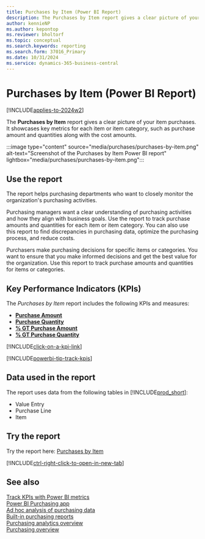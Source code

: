 ```yaml
---
title: Purchases by Item (Power BI Report)
description: The Purchases by Item report gives a clear picture of your organization's item purchases.
author: kennieNP
ms.author: kepontop
ms.reviewer: bholtorf
ms.topic: conceptual
ms.search.keywords: reporting
ms.search.form: 37016_Primary
ms.date: 10/31/2024
ms.service: dynamics-365-business-central
---
```


# Purchases by Item (Power BI Report)

[!INCLUDE[applies-to-2024w2](includes/applies-to-2024w2.md)]

The **Purchases by Item** report gives a clear picture of your item purchases. It showcases key metrics for each item or item category, such as purchase amount and quantities along with the cost amounts.

:::image type="content" source="media/purchases/purchases-by-item.png" alt-text="Screenshot of the Purchases by Item Power BI report" lightbox="media/purchases/purchases-by-item.png":::

## Use the report

The report helps purchasing departments who want to closely monitor the organization's purchasing activities.

Purchasing managers want a clear understanding of purchasing activities and how they align with business goals. Use the report to track purchase amounts and quantities for each item or item category. You can also use this report to find discrepancies in purchasing data, optimize the purchasing process, and reduce costs.

Purchasers make purchasing decisions for specific items or categories. You want to ensure that you make informed decisions and get the best value for the organization. Use this report to track purchase amounts and quantities for items or categories.

## Key Performance Indicators (KPIs)

The *Purchases by Item* report includes the following KPIs and measures: 

- [**Purchase Amount**](purchases-powerbi-kpis.md#purchase-amount)
- [**Purchase Quantity**](purchases-powerbi-kpis.md#purchase-quantity)
- [**% GT Purchase Amount**](purchases-powerbi-kpis.md#-gt-purchase-amount)
- [**% GT Purchase Quantity**](purchases-powerbi-kpis.md#-gt-purchase-quantity)

[!INCLUDE[click-on-a-kpi-link](includes/click-on-a-kpi-link.md)] 

[!INCLUDE[powerbi-tip-track-kpis](includes/powerbi-tip-track-kpis.md)]

## Data used in the report

The report uses data from the following tables in [!INCLUDE[prod_short](includes/prod_short.md)]:

- Value Entry
- Purchase Line
- Item

## Try the report

Try the report here: [Purchases by Item](https://businesscentral.dynamics.com?page=37016)

[!INCLUDE[ctrl-right-click-to-open-in-new-tab](includes/ctrl-right-click-to-open-in-new-tab.md)]

## See also

[Track KPIs with Power BI metrics](track-kpis-with-power-bi-metrics.md)  
[Power BI Purchasing app](purchases-powerbi-app.md)  
[Ad hoc analysis of purchasing data](ad-hoc-analysis-purchasing.md)  
[Built-in purchasing reports](purchase-reports.md)  
[Purchasing analytics overview](purchasing-analytics-overview.md)  
[Purchasing overview](purchasing-manage-purchasing.md)  
